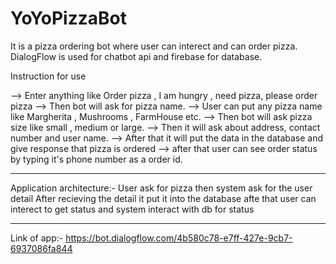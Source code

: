 # YoYoPizzaBot
It is a pizza ordering bot where user can interect and can order pizza.
 DialogFlow is used for chatbot api and firebase for database.

Instruction for use 

--> Enter anything like Order pizza , I am hungry , need pizza, please order pizza
--> Then bot will ask for pizza name.
--> User can put any pizza name like Margherita , Mushrooms , FarmHouse etc.
--> Then bot will ask pizza size like small , medium or large.
--> Then it will ask about address, contact number and user name.
--> After that it will put the data in the database and give response that pizza is ordered 
--> after that user can see order status by typing it's phone number as a order id.

------------------------------------------------------------------------------------------------------------------
Application architecture:-
User ask for pizza
then system ask for the user detail
After recieving the detail it put it into the database
afte that user can interect to get status and system interact with db for status

-----------------------------------------------------------------------------------------------------------------
Link of app:- https://bot.dialogflow.com/4b580c78-e7ff-427e-9cb7-6937086fa844

